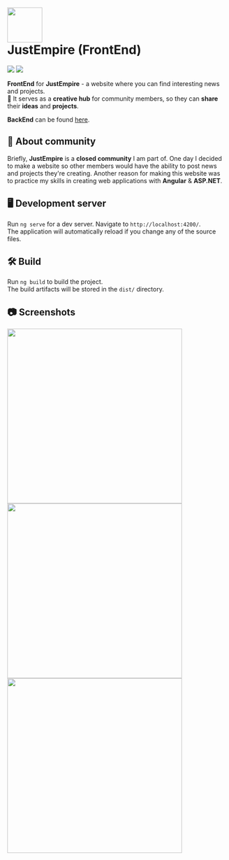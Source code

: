 <h1><img src="https://github.com/MrQuackDuck/JustEmpireBackend/assets/61251075/e263f541-9e62-4852-9cd4-bb990b09e9bf" height=80 /><div>JustEmpire (FrontEnd)</div></h1>
<p>
  <a href="https://angular.io/"><img src="https://img.shields.io/badge/Angular-gray?color=DE3036&logo=angular" /></a>
  <a href="https://rxjs.dev/"><img src="https://img.shields.io/badge/RxJs-gray?color=D11B9A&logo=reactivex" /></a>
</p>

<b>FrontEnd</b> for <b>JustEmpire</b> - a website where you can find interesting news and projects.<br>
🌌 It serves as a <b>creative hub</b> for community members, so they can <b>share</b> their <b>ideas</b> and <b>projects</b>.

<b>BackEnd</b> can be found <a href="https://github.com/MrQuackDuck/JustEmpireBackend/">here<a>.

## 📃 About community

Briefly, <b>JustEmpire</b> is a <b>closed community</b> I am part of. One day I decided to make a website so other members would have the ability to post news and projects they're creating. Another reason for making this website was to practice my skills in creating web applications with <b>Angular</b> & <b>ASP.NET</b>.

## 🖥 Development server

Run `ng serve` for a dev server. Navigate to `http://localhost:4200/`. <br>
The application will automatically reload if you change any of the source files.

## 🛠 Build

Run `ng build` to build the project. <br>
The build artifacts will be stored in the `dist/` directory.

## 📷 Screenshots

<img src="https://github.com/MrQuackDuck/JustEmpireFrontend/assets/61251075/2f69af18-ab73-41b3-b4b2-61352c790bb8" height=400 />
<img src="https://github.com/MrQuackDuck/JustEmpireFrontend/assets/61251075/4bc46837-954b-41d2-a10d-558fb496481b" height=400 />
<img src="https://github.com/MrQuackDuck/JustEmpireFrontend/assets/61251075/f9cbd88d-281e-4fc4-90fb-e98c183bcf84" height=400 />
